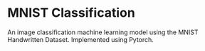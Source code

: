 # MNIST Classification
An image classification machine learning model using the MNIST Handwritten Dataset. Implemented using Pytorch.

